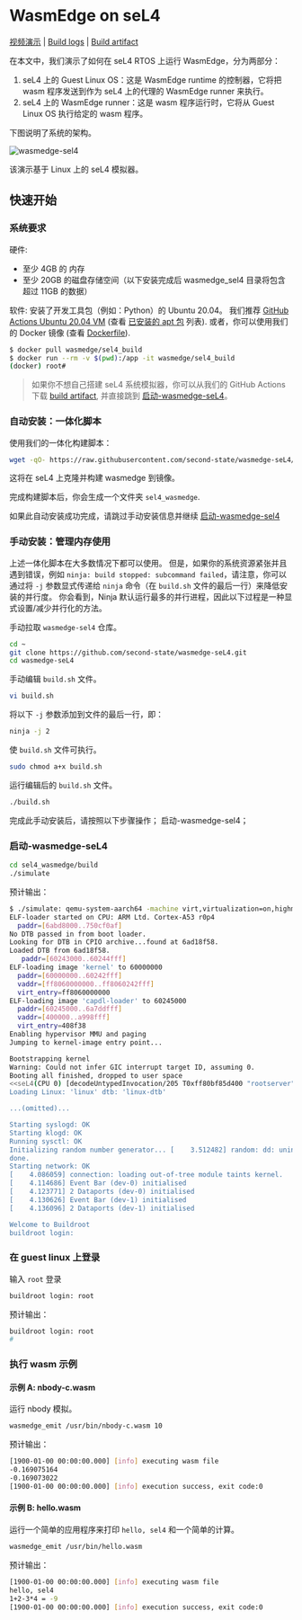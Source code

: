 # WasmEdge on seL4

[视频演示](https://youtu.be/2Qu-Trtkspk) | [Build logs](https://github.com/second-state/wasmedge-seL4/runs/3982081148?check_suite_focus=true) | [Build artifact](https://github.com/second-state/wasmedge-seL4/actions/runs/1374510169)

在本文中，我们演示了如何在 seL4 RTOS 上运行 WasmEdge，分为两部分：

1. seL4 上的 Guest Linux OS：这是 WasmEdge runtime 的控制器，它将把 wasm 程序发送到作为 seL4 上的代理的 WasmEdge runner 来执行。
2. seL4 上的 WasmEdge runner：这是 wasm 程序运行时，它将从 Guest Linux OS 执行给定的 wasm 程序。

下图说明了系统的架构。

![wasmedge-sel4](wasmedge-sel4.png)

该演示基于 Linux 上的 seL4 模拟器。

## 快速开始

### 系统要求

硬件:

- 至少 4GB 的 内存
- 至少 20GB 的磁盘存储空间（以下安装完成后 wasmedge_sel4 目录将包含超过 11GB 的数据）

软件: 安装了开发工具包（例如：Python）的 Ubuntu 20.04。 我们推荐 [GitHub Actions Ubuntu 20.04 VM](https://github.com/actions/virtual-environments/blob/main/images/linux/Ubuntu2004-README.md) (查看 [已安装的 apt 包](https://github.com/actions/virtual-environments/blob/main/images/linux/Ubuntu2004-README.md#installed-apt-packages) 列表). 或者，你可以使用我们的 Docker 镜像 (查看 [Dockerfile](https://github.com/second-state/wasmedge-seL4/blob/main/docs/Dockerfile.sel4_build)).

```bash
$ docker pull wasmedge/sel4_build
$ docker run --rm -v $(pwd):/app -it wasmedge/sel4_build
(docker) root#
```

> 如果你不想自己搭建 seL4 系统模拟器，你可以从我们的 GitHub Actions 下载 [build artifact](https://github.com/second-state/wasmedge-seL4/actions/runs/1374510169), 并直接跳到 [启动-wasmedge-seL4](#boot-wasmedge-sel4)。

### 自动安装：一体化脚本

使用我们的一体化构建脚本：

```bash
wget -qO- https://raw.githubusercontent.com/second-state/wasmedge-seL4/main/build.sh | bash
```

这将在 seL4 上克隆并构建 wasmedge 到镜像。

完成构建脚本后，你会生成一个文件夹 `sel4_wasmedge`.

如果此自动安装成功完成，请跳过手动安装信息并继续 [启动-wasmedge-sel4](https://github.com/second-state/wasmedge-seL4#boot-wasmedge-sel4)

### 手动安装：管理内存使用

上述一体化脚本在大多数情况下都可以使用。 但是，如果你的系统资源紧张并且遇到错误，例如 `ninja: build stopped: subcommand failed`，请注意，你可以通过将 `-j` 参数显式传递给 `ninja` 命令（在 `build.sh` 文件的最后一行）来降低安装的并行度。 你会看到，Ninja 默认运行最多的并行进程，因此以下过程是一种显式设置/减少并行化的方法。

手动拉取 `wasmedge-sel4` 仓库。

```bash
cd ~
git clone https://github.com/second-state/wasmedge-seL4.git
cd wasmedge-seL4
```

手动编辑 `build.sh` 文件。

```bash
vi build.sh
```

将以下 `-j` 参数添加到文件的最后一行，即：

```bash
ninja -j 2
```

使 `build.sh` 文件可执行。

```bash
sudo chmod a+x build.sh
```

运行编辑后的 `build.sh` 文件。

```bash
./build.sh
```

完成此手动安装后，请按照以下步骤操作； 启动-wasmedge-sel4；

### 启动-wasmedge-seL4

```bash
cd sel4_wasmedge/build
./simulate
```

预计输出：

```bash
$ ./simulate: qemu-system-aarch64 -machine virt,virtualization=on,highmem=off,secure=off -cpu cortex-a53 -nographic  -m size=2048  -kernel images/capdl-loader-image-arm-qemu-arm-virt
ELF-loader started on CPU: ARM Ltd. Cortex-A53 r0p4
  paddr=[6abd8000..750cf0af]
No DTB passed in from boot loader.
Looking for DTB in CPIO archive...found at 6ad18f58.
Loaded DTB from 6ad18f58.
   paddr=[60243000..60244fff]
ELF-loading image 'kernel' to 60000000
  paddr=[60000000..60242fff]
  vaddr=[ff8060000000..ff8060242fff]
  virt_entry=ff8060000000
ELF-loading image 'capdl-loader' to 60245000
  paddr=[60245000..6a7ddfff]
  vaddr=[400000..a998fff]
  virt_entry=408f38
Enabling hypervisor MMU and paging
Jumping to kernel-image entry point...

Bootstrapping kernel
Warning: Could not infer GIC interrupt target ID, assuming 0.
Booting all finished, dropped to user space
<<seL4(CPU 0) [decodeUntypedInvocation/205 T0xff80bf85d400 "rootserver" @4006f8]: Untyped Retype: Insufficient memory (1 * 2097152 bytes needed, 0 bytes available).>>
Loading Linux: 'linux' dtb: 'linux-dtb'

...(omitted)...

Starting syslogd: OK
Starting klogd: OK
Running sysctl: OK
Initializing random number generator... [    3.512482] random: dd: uninitialized urandom read (512 bytes read)
done.
Starting network: OK
[    4.086059] connection: loading out-of-tree module taints kernel.
[    4.114686] Event Bar (dev-0) initialised
[    4.123771] 2 Dataports (dev-0) initialised
[    4.130626] Event Bar (dev-1) initialised
[    4.136096] 2 Dataports (dev-1) initialised

Welcome to Buildroot
buildroot login:
```

### 在 guest linux 上登录

输入 `root` 登录

```bash
buildroot login: root
```

预计输出：

```bash
buildroot login: root
#
```

### 执行 wasm 示例

#### 示例 A: nbody-c.wasm

运行 nbody 模拟。

```bash
wasmedge_emit /usr/bin/nbody-c.wasm 10
```

预计输出：

```bash
[1900-01-00 00:00:00.000] [info] executing wasm file
-0.169075164
-0.169073022
[1900-01-00 00:00:00.000] [info] execution success, exit code:0
```

#### 示例 B: hello.wasm

运行一个简单的应用程序来打印 `hello, sel4` 和一个简单的计算。

```bash
wasmedge_emit /usr/bin/hello.wasm
```

预计输出：

```bash
[1900-01-00 00:00:00.000] [info] executing wasm file
hello, sel4
1+2-3*4 = -9
[1900-01-00 00:00:00.000] [info] execution success, exit code:0
```
